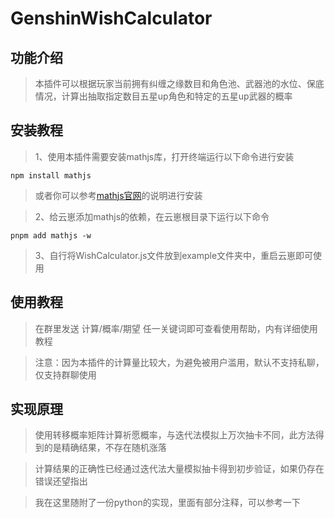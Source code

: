 # GenshinWishCalculator

## 功能介绍
>本插件可以根据玩家当前拥有纠缠之缘数目和角色池、武器池的水位、保底情况，计算出抽取指定数目五星up角色和特定的五星up武器的概率

## 安装教程
>1、使用本插件需要安装mathjs库，打开终端运行以下命令进行安装

```
npm install mathjs
```

>或者你可以参考[mathjs官网](https://mathjs.org/download.html)的说明进行安装

>2、给云崽添加mathjs的依赖，在云崽根目录下运行以下命令

```
pnpm add mathjs -w
```
>3、自行将WishCalculator.js文件放到example文件夹中，重启云崽即可使用

## 使用教程
>在群里发送  计算/概率/期望 任一关键词即可查看使用帮助，内有详细使用教程

>注意：因为本插件的计算量比较大，为避免被用户滥用，默认不支持私聊，仅支持群聊使用

## 实现原理
>使用转移概率矩阵计算祈愿概率，与迭代法模拟上万次抽卡不同，此方法得到的是精确结果，不存在随机涨落

>计算结果的正确性已经通过迭代法大量模拟抽卡得到初步验证，如果仍存在错误还望指出

>我在这里随附了一份python的实现，里面有部分注释，可以参考一下
